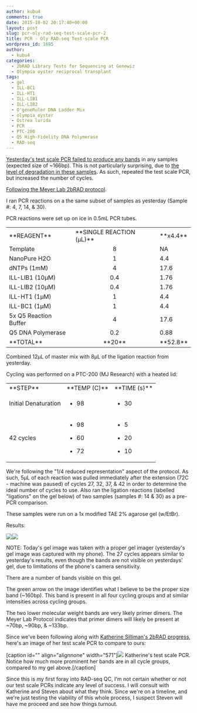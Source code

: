 ```yaml
---
author: kubu4
comments: true
date: 2015-10-02 20:17:40+00:00
layout: post
slug: pcr-oly-rad-seq-test-scale-pcr-2
title: PCR - Oly RAD-seq Test-scale PCR
wordpress_id: 1695
author:
  - kubu4
categories:
  - 2bRAD Library Tests for Sequencing at Genewiz
  - Olympia oyster reciprocal transplant
tags:
  - gel
  - ILL-BC1
  - ILL-HT1
  - ILL-LIB1
  - ILL-LIB2
  - O'geneRuler DNA Ladder Mix
  - olympia oyster
  - Ostrea lurida
  - PCR
  - PTC-200
  - Q5 High-Fidelity DNA Polymerase
  - RAD-seq
---
```


[Yesterday's test scale PCR failed to produce any bands](2015/10/01/pcr-oly-rad-seq-test-scale-pcr.html) in any samples (expected size of ~166bp). This is not particularly surprising, due to [the level of degradation in these samples](2015/09/17/agarose-gel-olympia-oyster-whole-body-gdna-integrity-check.html). As such, repeated the test scale PCR, but increased the number of cycles.

[Following the Meyer Lab 2bRAD protocol](https://github.com/sr320/LabDocs/blob/master/protocols/External_Protocols/2bRAD_11Aug2015.pdf).

I ran PCR reactions on a the same subset of samples as yesterday (Sample #: 4, 7, 14, & 30).

PCR reactions were set up on ice in 0.5mL PCR tubes.

<table >
<tbody >
<tr >

<td >**REAGENT**
</td>

<td >**SINGLE REACTION (μL)**
</td>

<td >**x4.4**
</td>
</tr>
<tr >

<td >Template
</td>

<td style="text-align: center;" >8
</td>

<td >NA
</td>
</tr>
<tr >

<td >NanoPure H2O
</td>

<td style="text-align: center;" >1
</td>

<td >4.4
</td>
</tr>
<tr >

<td >dNTPs (1mM)
</td>

<td style="text-align: center;" >4
</td>

<td >17.6
</td>
</tr>
<tr >

<td >ILL-LIB1 (10μM)
</td>

<td style="text-align: center;" >0.4
</td>

<td >1.76
</td>
</tr>
<tr >

<td >ILL-LIB2 (10μM)
</td>

<td style="text-align: center;" >0.4
</td>

<td >1.76
</td>
</tr>
<tr >

<td >ILL-HT1 (1μM)
</td>

<td style="text-align: center;" >1
</td>

<td >4.4
</td>
</tr>
<tr >

<td >ILL-BC1 (1μM)
</td>

<td style="text-align: center;" >1
</td>

<td >4.4
</td>
</tr>
<tr >

<td >5x Q5 Reaction Buffer
</td>

<td style="text-align: center;" >4
</td>

<td >17.6
</td>
</tr>
<tr >

<td >Q5 DNA Polymerase
</td>

<td style="text-align: center;" >0.2
</td>

<td >0.88
</td>
</tr>
<tr >

<td >**TOTAL**
</td>

<td style="text-align: center;" >**20**
</td>

<td >**52.8**
</td>
</tr>
</tbody>
</table>



Combined 12μL of master mix with 8μL of the ligation reaction from yesterday.

Cycling was performed on a PTC-200 (MJ Research) with a heated lid:

<table >
<tbody >
<tr >

<td >**STEP**
</td>

<td style="text-align: left;" >**TEMP (C)**
</td>

<td >**TIME (s)**
</td>
</tr>
<tr >

<td >Initial Denaturation
</td>

<td >



    
  * 98



</td>

<td >



    
  * 30



</td>
</tr>
<tr >

<td >42 cycles
</td>

<td >



    
  * 98

    
  * 60

    
  * 72



</td>

<td >



    
  * 5

    
  * 20

    
  * 10



</td>
</tr>
</tbody>
</table>

We're following the "1/4 reduced representation" aspect of the protocol. As such, 5μL of each reaction was pulled immediately after the extension (72C - machine was paused) of cycles 27, 32, 37, & 42 in order to determine the ideal number of cycles to use. Also ran the ligation reactions (labelled "ligations" on the gel below) of two samples (samples #: 14 & 30) as a pre-PCR comparison.

These samples were run on a 1x modified TAE 2% agarose gel (w/EtBr).

Results:

[![](https://raw.githubusercontent.com/sr320/LabDocs/master/protocols/Commercial_Protocols/ThermoFisher_OgeneRuler_DNA_Ladder_Mix_F100439.jpg)](https://raw.githubusercontent.com/sr320/LabDocs/master/protocols/Commercial_Protocols/ThermoFisher_OgeneRuler_DNA_Ladder_Mix_F100439.jpg)[![](http://eagle.fish.washington.edu/Arabidopsis/20151002_oly_RAD_gel.jpg)](http://eagle.fish.washington.edu/Arabidopsis/20151002_oly_RAD_gel.jpg)





















NOTE: Today's gel image was taken with a proper gel imager (yesterday's gel image was captured with my phone). The 27 cycles appears similar to yesterday's results, even though the bands are not visible on yesterdays' gel, due to limitations of the phone's camera sensitivity.

There are a number of bands visible on this gel.

The green arrow on the image identifies what I believe to be the proper size band (~160bp). This band is present in all four cycling groups and at similar intensities across cycling groups.

The two lower molecular weight bands are very likely primer dimers. The Meyer Lab Protocol indicates that primer dimers will likely be present at ~70bp, ~90bp, & ~133bp.

Since we've been following along with [Katherine Silliman's 2bRAD progress](http://marinegenes.com/2015/09/23/tuesday-92215/), here's an image of her test scale PCR to compare to ours:

[caption id="" align="alignnone" width="571"][![](https://marinegenes.files.wordpress.com/2015/09/9_22_15.jpg)](https://marinegenes.files.wordpress.com/2015/09/9_22_15.jpg) Katherine's test scale PCR. Notice how much more prominent her bands are in all cycle groups, compared to my gel above.[/caption]



Since this is my first foray into RAD-seq QC, I'm not certain whether or not our test scale PCRs indicate any level of success. I will consult with Katherine and Steven about what they think. Since we're on a timeline, and we're just testing the viability of this whole process, I suspect Steven will have me proceed and see how things turnout.
